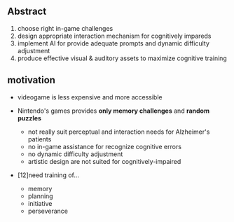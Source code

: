 <!-- META
{"title":"Developing Serious Games Specifically Adapted to People Suffering from Alzheimer","link":"https://link.springer.com/chapter/10.1007/978-3-642-33687-4_21","media":"academic","tags":["dimentia","game","seriousgame"],"short":{"en":"guideline for making alzheimer game","ja":"アルツハイマー対策ゲームのためのガイドライン"},"importance":5,"hasPage":true,"createdAt":1720939345.901,"updatedAt":1720939345.901}
META -->

## Abstract

1. choose right in-game challenges
1. design appropriate interaction mechanism for cognitively impareds
1. implement AI for provide adequate prompts and dynamic difficulty adjustment
1. produce effective visual & auditory assets to maximize cognitive training

## motivation

- videogame is less expensive and more accessible
- Nintendo's games provides **only memory challenges** and **random puzzles**

  - not really suit perceptual and interaction needs for Alzheimer's patients
  - no in-game assistance for recognize cognitive errors
  - no dynamic difficulty adjustment
  - artistic design are not suited for cognitively-impaired

- [12]need training of...
  - memory
  - planning
  - initiative
  - perseverance
